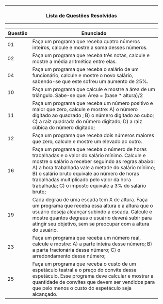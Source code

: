 -------------------------------------------

<h3 align = center> Lista de Questões Resolvidas </h3>

-------------------------------------------

| Questão | Enunciado |
| --- | --- |
| 01 | Faça um programa que receba quatro números inteiros, calcule e mostre a soma desses números. |
| 02 | Faça um programa que receba três notas, calcule e mostre a média aritmética entre elas. |
| 04 | Faça um programa que receba o salário de um funcionário, calcule e mostre o novo salário, sabendo-se que este sofreu um aumento de 25%. |
| 10 | Faça um programa que calcule e mostre a área de um triângulo. Sabe-se que: Área = (base * altura)/2 |
| 11 | Faça um programa que receba um número positivo e maior que zero, calcule e mostre: A) o número digitado ao quadrado ; B) o número digitado ao cubo; C) a raiz quadrada do número digitado; D) a raiz cúbica do número digitado;|
| 12 | Faça um programa que receba dois números maiores que zero, calcule e mostre um elevado ao outro. |
| 16 | Faça um programa que receba o número de horas trabalhadas e o valor do salário mínimo. Calcule e mostre o salário a receber seguindo as regras abaixo: A) a hora trabalhada vale a metade do salário mínimo; B) o salário bruto equivale ao número de horas trabalhadas multiplicado pelo valor da hora trabalhada; C) o imposto equivale a 3% do salário bruto; |
| 19 | Cada degrau de uma escada tem X de altura. Faça um programa que receba essa altura e a altura que o usuário deseja alcançar subindo a escada. Calcule e mostre quantos degraus o usuário deverá subir para atingir seu objetivo, sem se preocupar com a altura do usuário. |
| 23 | Faça um programa que receba um número real, calcule e mostre: A) a parte inteira desse número; B) a parte fracionária desse número; C) o arredondamento desse número; |
| 25 | Faça um programa que receba o custo de um espetáculo teatral e o preço do convite desse espetáculo. Esse programa deve calcular e mostrar a quantidade de convites que devem ser vendidos para que pelo menos o custo do espetáculo seja alcançado. |
  

